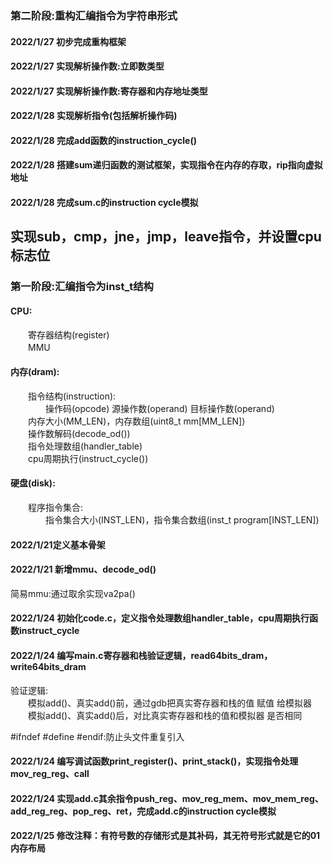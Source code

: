 ### 第二阶段:重构汇编指令为字符串形式
#### 2022/1/27 初步完成重构框架
#### 2022/1/27 实现解析操作数:立即数类型
#### 2022/1/27 实现解析操作数:寄存器和内存地址类型
#### 2022/1/28 实现解析指令(包括解析操作码)
#### 2022/1/28 完成add函数的instruction_cycle()
#### 2022/1/28 搭建sum递归函数的测试框架，实现指令在内存的存取，rip指向虚拟地址
#### 2022/1/28 完成sum.c的instruction cycle模拟  
实现sub，cmp，jne，jmp，leave指令，并设置cpu标志位
---
### 第一阶段:汇编指令为inst_t结构
#### CPU:  
　　寄存器结构(register)  
　　MMU  
#### 内存(dram):  
　　指令结构(instruction):  
　　　　操作码(opcode) 源操作数(operand) 目标操作数(operand)  
　　内存大小(MM_LEN)，内存数组(uint8_t mm[MM_LEN])  
　　操作数解码(decode_od())  
　　指令处理数组(handler_table)  
　　cpu周期执行(instruct_cycle())  
#### 硬盘(disk):  
　　程序指令集合:  
　　　　指令集合大小(INST_LEN)，指令集合数组(inst_t program[INST_LEN])  

#### 2022/1/21定义基本骨架  

#### 2022/1/21 新增mmu、decode_od()  
简易mmu:通过取余实现va2pa()  

#### 2022/1/24 初始化code.c，定义指令处理数组handler_table，cpu周期执行函数instruct_cycle

#### 2022/1/24 编写main.c寄存器和栈验证逻辑，read64bits_dram，write64bits_dram
验证逻辑:  
　　模拟add()、真实add()前，通过gdb把真实寄存器和栈的值 赋值 给模拟器  
　　模拟add()、真实add()后，对比真实寄存器和栈的值和模拟器 是否相同  

#ifndef #define #endif:防止头文件重复引入

#### 2022/1/24 编写调试函数print_register()、print_stack()，实现指令处理mov_reg_reg、call

#### 2022/1/24 实现add.c其余指令push_reg、mov_reg_mem、mov_mem_reg、add_reg_reg、pop_reg、ret，完成add.c的instruction cycle模拟

#### 2022/1/25 修改注释：有符号数的存储形式是其补码，其无符号形式就是它的01内存布局
